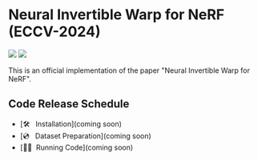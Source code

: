 # Neural Invertible Warp for NeRF (ECCV-2024)

<a href='https://sfchng.github.io/ineurowarping-github.io/'><img src='https://img.shields.io/badge/Project-Page-Green'></a>
<a href='https://arxiv.org/abs/2407.12354'><img src='https://img.shields.io/badge/Paper-Arxiv-red'></a>

This is an official implementation of the paper "Neural Invertible Warp for NeRF".

## Code Release Schedule
- [🛠️ &nbsp; Installation](coming soon) 
- [💿 &nbsp; Dataset Preparation](coming soon)
- [🏃‍♂️ &nbsp;Running Code](coming soon)
